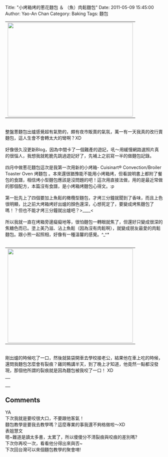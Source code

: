 Title: "小烤箱烤的蔥花麵包 ＆ （魚）肉鬆麵包"
Date: 2011-05-09 15:45:00
Author: Yao-An Chan
Category: Baking
Tags: 麵包


<div class='post'>
<center><table style="width: auto;"><tbody><tr><td><a href="https://picasaweb.google.com/lh/photo/-jIqd1cTzSMTfSsR3MS97A?feat=embedwebsite"><img height="300" src="https://lh4.googleusercontent.com/_mvtDPM7iODU/TanifQUVa4I/AAAAAAAAKbQ/v879znEbf-w/s400/P1020246.jpg" width="400" /></a></td></tr></tbody></table></center><br />整盤蔥麵包出爐感覺超有氣勢的，頗有夜市販賣的氣氛，萬一有一天我真的改行賣麵包，這人生會不會轉太大的彎啊？XD<br /><br />好像很久沒更新Blog，因為中間卡了一個難產的遊記，吼～用緩慢網路選照片真的很惱人，我想我就乾脆先跳過遊記好了，先補上之前寫一半的做麵包記錄。<br /><br />四月中做蔥花麵包這次是我第一次用新的小烤箱- Cuisinart® Convection/Broiler Toaster Oven 烤麵包 。本來還很猶豫能不能用小烤箱烤，但看說明書上都附了餐包的食譜，相信烤小型麵包應該是沒問題的吧！這次用直接法做，用的是最近常做的那個配方，本篇沒有食譜，是小烤箱烤麵包心得文。:p<br /><br />第一批先上了四個要加上魚鬆的橄欖型麵包，才烤三分鐘就聞到了香味，而且上色很明顯，比之前大烤箱烤好出爐的顏色還深，心想死定了，要變成烤焦麵包了嗎！？但也不能才烤三分鐘就出爐吧？&gt;____&lt;<br /><br /><div style="margin-bottom: 0px; margin-left: 0px; margin-right: 0px; margin-top: 0px;">所以我就一直在烤箱旁邊癡癡地等，很怕麵包一轉眼就焦了，但還好只變成很深的焦糖色而已。塗上美乃滋、沾上魚鬆（因為沒有肉鬆啊），就變成朋友最愛的肉鬆麵包。跟小熊一起照相，好像有一種溫馨的感覺。^_^*</div><br /><center><table style="width: auto;"><tbody><tr><td><a href="https://picasaweb.google.com/lh/photo/6iBi9GJtztf3DpXucTK7xA?feat=embedwebsite"><img height="300" src="https://lh4.googleusercontent.com/_mvtDPM7iODU/Tanie4WzOpI/AAAAAAAAKbI/eZTQEn2JHAk/s400/P1020243.jpg" width="400" /></a></td></tr></tbody></table></center><br />剛出爐的時候吃了一口，然後就裝袋開車去學校接老公，結果他在車上吃的時候，還問我麵包怎麼會有裂痕？雞同鴨講半天，到了晚上才知道，他竟然一點都沒發現，那個他所謂的裂痕就是因為麵包被我咬了一口！ XD<br /><center><table style="width: auto;"><tbody><tr><td><br /></td></tr></tbody></table></center></div>
<h2>Comments</h2>
<div class='comments'>
<div class='comment'>
<div class='author'>YA</div>
<div class='content'>
下次我就是要咬很大口，不要跟他客氣！<br />麵包教學是要我去教學嗎？這麼專業的事我還不夠格做啦～XD</div>
</div>
<div class='comment'>
<div class='author'>表姐慧文</div>
<div class='content'>
嗯~難道是讀太多書，太累了，所以傻傻分不清裂痕與咬痕的差別嗎?<br />下次你再咬一次，看看他分得出來與否~<br />下次回台灣可以來個麵包教學的聚會唷!</div>
</div>
</div>

